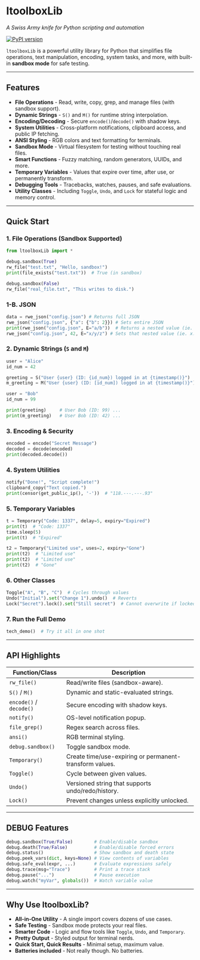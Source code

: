 # **ltoolboxLib**

*A Swiss Army knife for Python scripting and automation*

[![PyPI version](https://badge.fury.io/py/ltoolboxlib.svg)](https://pypi.org/project/ltoolboxLib/)

`ltoolboxLib` is a powerful utility library for Python that simplifies file operations, text manipulation, encoding, system tasks, and more, with built-in **sandbox mode** for safe testing.

---

## **Features**

* **File Operations** - Read, write, copy, grep, and manage files (with sandbox support).
* **Dynamic Strings** - `S()` and `M()` for runtime string interpolation.
* **Encoding/Decoding** - Secure `encode()`/`decode()` with shadow keys.
* **System Utilities** - Cross-platform notifications, clipboard access, and public IP fetching.
* **ANSI Styling** - RGB colors and text formatting for terminals.
* **Sandbox Mode** - Virtual filesystem for testing without touching real files.
* **Smart Functions** - Fuzzy matching, random generators, UUIDs, and more.
* **Temporary Variables** - Values that expire over time, after use, or permanently transform.
* **Debugging Tools** - Tracebacks, watches, pauses, and safe evaluations.
* **Utility Classes** - Including `Toggle`, `Undo`, and `Lock` for stateful logic and memory control.

---

## **Quick Start**

### **1. File Operations (Sandbox Supported)**

```python
from ltoolboxLib import *

debug.sandbox(True)
rw_file("test.txt", "Hello, sandbox!")
print(file_exists("test.txt"))  # True (in sandbox)

debug.sandbox(False)
rw_file("real_file.txt", "This writes to disk.")
```

### **1-B. JSON**

```python
data = rwe_json("config.json") # Returns full JSON
rwe_json("config.json", {"a": {"b": 2}}) # Sets entire JSON
print(rwe_json("config.json", E="a/b"))  # Returns a nested value (ie. a: {b: 2})
rwe_json("config.json", 42, E="x/y/z") # Sets that nested value (ie. x: {y: {z: 42}})
```

### **2. Dynamic Strings (`S` and `M`)**

```python
user = "Alice"
id_num = 42

greeting = S("User {user} (ID: {id_num}) logged in at {timestamp()}")
m_greeting = M("User {user} (ID: [id_num]) logged in at {timestamp()}")

user = "Bob"
id_num = 99

print(greeting)     # User Bob (ID: 99) ...
print(m_greeting)   # User Bob (ID: 42) ...
```

### **3. Encoding & Security**

```python
encoded = encode("Secret Message")
decoded = decode(encoded)
print(decoded.decode())
```

### **4. System Utilities**

```python
notify("Done!", "Script complete!")
clipboard_copy("Text copied.")
print(censor(get_public_ip(), '-'))  # "118.---.---.93"
```

### **5. Temporary Variables**

```python
t = Temporary("Code: 1337", delay=5, expiry="Expired")
print(t)  # "Code: 1337"
time.sleep(5)
print(t)  # "Expired"

t2 = Temporary("Limited use", uses=2, expiry="Gone")
print(t2)  # "Limited use"
print(t2)  # "Limited use"
print(t2)  # "Gone"
```

### **6. Other Classes**

```python
Toggle("A", "B", "C")  # Cycles through values
Undo("Initial").set("Change 1").undo()  # Reverts
Lock("Secret").lock().set("Still secret")  # Cannot overwrite if locked
```

### **7. Run the Full Demo**

```python
tech_demo()  # Try it all in one shot
```

---

## **API Highlights**

| Function/Class          | Description                                             |
| ----------------------- | ------------------------------------------------------- |
| `rw_file()`             | Read/write files (sandbox-aware).                       |
| `S()` / `M()`           | Dynamic and static-evaluated strings.                   |
| `encode()` / `decode()` | Secure encoding with shadow keys.                       |
| `notify()`              | OS-level notification popup.                            |
| `file_grep()`           | Regex search across files.                              |
| `ansi()`                | RGB terminal styling.                                   |
| `debug.sandbox()`       | Toggle sandbox mode.                                    |
| `Temporary()`           | Create time/use-expiring or permanent-transform values. |
| `Toggle()`              | Cycle between given values.                             |
| `Undo()`                | Versioned string that supports undo/redo/history.       |
| `Lock()`                | Prevent changes unless explicitly unlocked.             |

---

## **DEBUG Features**

```python
debug.sandbox(True/False)        # Enable/disable sandbox
debug.death(True/False)          # Enable/disable forced errors
debug.status()                   # Show sandbox and death state
debug.peek_vars(dict, keys=None) # View contents of variables
debug.safe_eval(expr, ...)       # Evaluate expressions safely
debug.trace(msg="Trace")         # Print a trace stack
debug.pause("...")               # Pause execution
debug.watch("myVar", globals())  # Watch variable value
```

---

## **Why Use ltoolboxLib?**

* **All-in-One Utility** - A single import covers dozens of use cases.
* **Safe Testing** - Sandbox mode protects your real files.
* **Smarter Code** - Logic and flow tools like `Toggle`, `Undo`, and `Temporary`.
* **Pretty Output** - Styled output for terminal nerds.
* **Quick Start, Quick Results** - Minimal setup, maximum value.
* **Batteries included** - Not really though. No batteries.